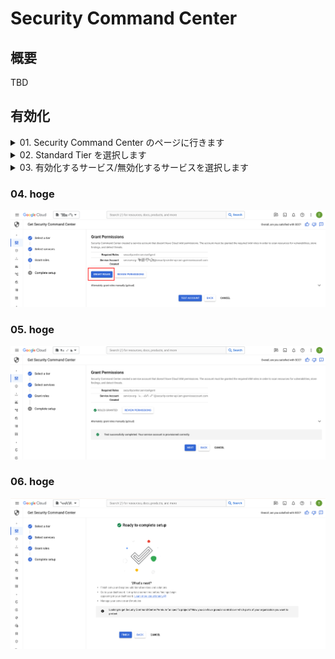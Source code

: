 # Security Command Center

## 概要

TBD

## 有効化

<details>
<summary>01. Security Command Center のページに行きます</summary>

### 01. Security Command Center のページに行きます

![](./_img/scc-activation-01.png)

</details>

<details>
<summary>02. Standard Tier を選択します</summary>

### 02. Standard Service Tier を選択します

Service Tier については ---> https://cloud.google.com/security-command-center/docs/concepts-security-command-center-overview

![](./_img/scc-activation-02.png)

</details>

<details>
<summary>03. 有効化するサービス/無効化するサービスを選択します</summary>

### 03. 有効化するサービス/無効化するサービスを選択します

:warning: デフォルトで有料サービスが ON になっているので、しっかり OFF にしましょう

![](./_img/scc-activation-03.png)

</details>

### 04. hoge

![](./_img/scc-activation-04.png)

### 05. hoge

![](./_img/scc-activation-05.png)

### 06. hoge

![](./_img/scc-activation-06.png)


